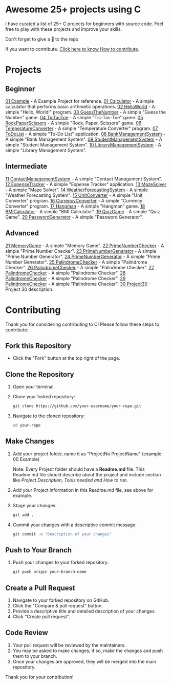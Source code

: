 # Awesome 25+ projects using C
I have curated a list of 25+ C projects for beginners with source code. Feel free to play with these projects and improve your skills.

Don't forget to give a 🌟 to the repo

If you want to contribute. [Click here to know How to contribute](#Contributing).

# Projects
## Beginner
[01 Example](01-Example/Readme.md) - A Example Project for reference.
[01 Calculator](01-Calculator/Readme.md) - A simple calculator that performs basic arithmetic operations.
[02 HelloWorld](02-HelloWorld/Readme.md) - A simple "Hello, World!" program.
[03 GuessTheNumber](03-GuessTheNumber/Readme.md) - A simple "Guess the Number" game.
[04 TicTacToe](04-TicTacToe/Readme.md) - A simple "Tic-Tac-Toe" game.
[05 RockPaperScissors](05-RockPaperScissors/Readme.md) - A simple "Rock, Paper, Scissors" game.
[06 TemperatureConverter](06-TemperatureConverter/Readme.md) - A simple "Temperature Converter" program.
[07 ToDoList](07-ToDoList/Readme.md) - A simple "To-Do List" application.
[08 BankManagementSystem](08-BankManagementSystem/Readme.md) - A simple "Bank Management System".
[09 StudentManagementSystem](09-StudentManagementSystem/Readme.md) - A simple "Student Management System".
[10 LibraryManagementSystem](10-LibraryManagementSystem/Readme.md) - A simple "Library Management System".

## Intermediate
[11 ContactManagementSystem](11-ContactManagementSystem/Readme.md) - A simple "Contact Management System".
[12 ExpenseTracker](12-ExpenseTracker/Readme.md) - A simple "Expense Tracker" application.
[13 MazeSolver](13-MazeSolver/Readme.md) - A simple "Maze Solver".
[14 WeatherForecastingSystem](14-WeatherForecastingSystem/Readme.md) - A simple "Weather Forecasting System".
[15 UnitConverter](15-UnitConverter/Readme.md) - A simple "Unit Converter" program.
[16 CurrencyConverter](16-CurrencyConverter/Readme.md) - A simple "Currency Converter" program.
[17 Hangman](17-Hangman/Readme.md) - A simple "Hangman" game.
[18 BMICalculator](18-BMICalculator/Readme.md) - A simple "BMI Calculator".
[19 QuizGame](19-QuizGame/Readme.md) - A simple "Quiz Game".
[20 PasswordGenerator](20-PasswordGenerator/Readme.md) - A simple "Password Generator".

## Advanced
[21 MemoryGame](21-MemoryGame/Readme.md) - A simple "Memory Game".
[22 PrimeNumberChecker](22-PrimeNumberChecker/Readme.md) - A simple "Prime Number Checker".
[23 PrimeNumberGenerator](23-PrimeNumberGenerator/Readme.md) - A simple "Prime Number Generator".
[24 PrimeNumberGenerator](24-PrimeNumberGenerator/Readme.md) - A simple "Prime Number Generator".
[25 PalindromeChecker](25-PalindromeChecker/Readme.md) - A simple "Palindrome Checker".
[26 PalindromeChecker](26-PalindromeChecker/Readme.md) - A simple "Palindrome Checker".
[27 PalindromeChecker](27-PalindromeChecker/Readme.md) - A simple "Palindrome Checker".
[28 PalindromeChecker](28-PalindromeChecker/Readme.md) - A simple "Palindrome Checker".
[29 PalindromeChecker](29-PalindromeChecker/Readme.md) - A simple "Palindrome Checker".
[30 Project30](30-Project30/Readme.md) - Project 30 description.

# Contributing

Thank you for considering contributing to C! Please follow these steps to contribute:

## Fork this Repository

- Click the "Fork" button at the top right of the page.

## Clone the Repository

1. Open your terminal.
2. Clone your forked repository:

    ```sh
    git clone https://github.com/your-username/your-repo.git
    ```

3. Navigate to the cloned repository:

    ```sh
    cd your-repo
    ```

## Make Changes

1. Add your project folder, name it as "ProjectNo ProjectName" (example: 00 Example)

    Note: Every Project folder should have a **Readme.md** file. This Readme.md file should describe about the project and include section like *Project Description, Tools needed and How to run.*
2. Add your Project information in this Readme.md file, see above for example.
3. Stage your changes:

    ```sh
    git add .
    ```

4. Commit your changes with a descriptive commit message:

    ```sh
    git commit -m "Description of your changes"
    ```

## Push to Your Branch

1. Push your changes to your forked repository:

    ```sh
    git push origin your-branch-name
    ```

## Create a Pull Request

1. Navigate to your forked repository on GitHub.
2. Click the "Compare & pull request" button.
3. Provide a descriptive title and detailed description of your changes.
4. Click "Create pull request".

## Code Review

1. Your pull request will be reviewed by the maintainers.
2. You may be asked to make changes; if so, make the changes and push them to your branch.
3. Once your changes are approved, they will be merged into the main repository.

Thank you for your contribution!
